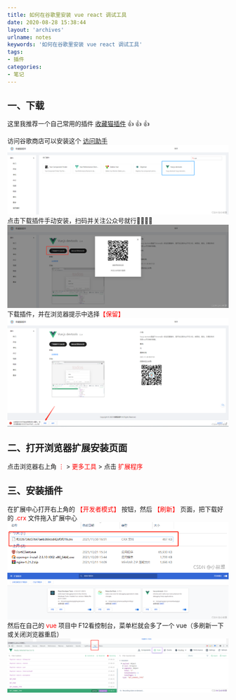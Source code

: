 ```yaml
---
title: 如何在谷歌里安装 vue react 调试工具
date: 2020-08-28 15:38:44
layout: 'archives'
urlname: notes
keywords: '如何在谷歌里安装 vue react 调试工具'
tags: 
- 插件
categories: 
- 笔记
---
```


## 一、下载
这里我推荐一个自己常用的插件 [收藏猫插件](https://chrome.pictureknow.com/) 👍 👍 👍

访问谷歌商店可以安装这个 [访问助手](https://ikuuu.eu/user/tutorial)
![](NO-004/1.png)
点击下载插件手动安装，扫码并关注公众号就行🤣😂😁😎
![](NO-004/2.png)
下载插件，并在浏览器提示中选择<font color=red>【保留】</font>
![](NO-004/3.png)
## 二、打开浏览器扩展安装页面
点击浏览器右上角 <font color=red> ⋮ </font> > <font color=red>  更多工具</font> > 点击 <font color=red>  扩展程序</font>

## 三、安装插件
在扩展中心打开右上角的 <font color=red>【开发者模式】</font> 按钮，然后 <font color=red>【刷新】</font> 页面，把下载好的 <font color=red>.crx </font>文件拖入扩展中心
![](NO-004/4.png)
![](NO-004/5.png)
然后在自己的 <font color=red>vue</font> 项目中 F12看控制台，菜单栏就会多了一个 vue（多刷新一下或关闭浏览器重启）
![](NO-004/6.png)
